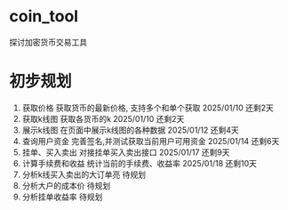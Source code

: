 # coin_tool
探讨加密货币交易工具


# 初步规划
1. 获取价格	获取货币的最新价格, 支持多个和单个获取	2025/01/10	还剩2天
2. 获取k线图	获取各货币的k	2025/01/10	还剩2天
3. 展示k线图	在页面中展示k线图的各种数据	2025/01/12	还剩4天
4. 查询用户资金	完善签名,并测试获取当前用户可用资金	2025/01/14	还剩6天
5. 挂单、买入卖出	对接挂单买入卖出接口	2025/01/17	还剩9天
6. 计算手续费和收益	统计当前的手续费、收益率	2025/01/18	还剩10天
7. 分析k线买入卖出的大订单亮			待规划
8. 分析大户的成本价			待规划
9. 分析挂单收益率			待规划

